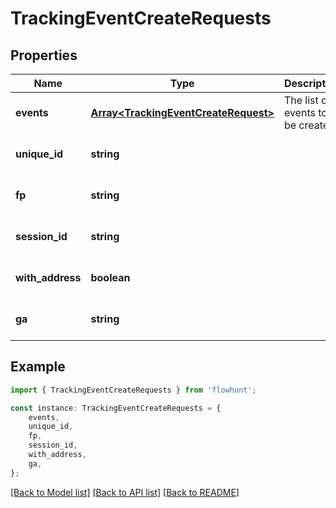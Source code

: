 # TrackingEventCreateRequests


## Properties

Name | Type | Description | Notes
------------ | ------------- | ------------- | -------------
**events** | [**Array&lt;TrackingEventCreateRequest&gt;**](TrackingEventCreateRequest.md) | The list of events to be created | [default to undefined]
**unique_id** | **string** |  | [optional] [default to undefined]
**fp** | **string** |  | [optional] [default to undefined]
**session_id** | **string** |  | [optional] [default to undefined]
**with_address** | **boolean** |  | [optional] [default to undefined]
**ga** | **string** |  | [optional] [default to undefined]

## Example

```typescript
import { TrackingEventCreateRequests } from 'flowhunt';

const instance: TrackingEventCreateRequests = {
    events,
    unique_id,
    fp,
    session_id,
    with_address,
    ga,
};
```

[[Back to Model list]](../README.md#documentation-for-models) [[Back to API list]](../README.md#documentation-for-api-endpoints) [[Back to README]](../README.md)
